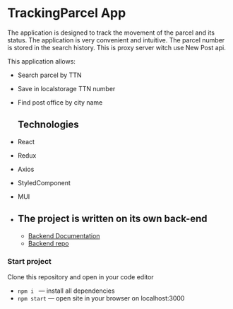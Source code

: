 # TrackingParcel App

The application is designed to track the movement of the parcel and its status.
The application is very convenient and intuitive. The parcel number is stored in
the search history. This is proxy server witch use New Post api.

This application allows:

- Search parcel by TTN
- Save in localstorage TTN number
- Find post office by city name

  ## Technologies

- React
- Redux
- Axios
- StyledComponent
- MUI

- ## The project is written on its own back-end

  - [Backend Documentation ](https://contacts-04gv.onrender.com/api-docs/)
  - [Backend repo ](https://github.com/YevheniiZinych/nodejs-rest-api)

### Start project

Clone this repository and open in your code editor

- `npm i ` &mdash; install all dependencies
- `npm start` &mdash; open site in your browser on localhost:3000
